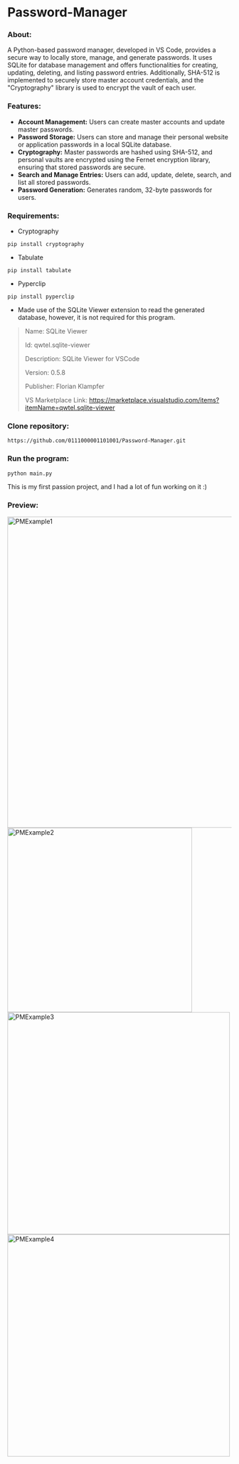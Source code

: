 # Password-Manager

### About:
A Python-based password manager, developed in VS Code, provides a secure way to locally store, manage, and generate passwords. It uses SQLite for database management and offers functionalities for creating, updating, deleting, and listing password entries. Additionally, SHA-512 is implemented to securely store master account credentials, and the "Cryptography" library is used to encrypt the vault of each user.

### Features:
- **Account Management:** Users can create master accounts and update master passwords.
- **Password Storage:** Users can store and manage their personal website or application passwords in a local SQLite database.
- **Cryptography:** Master passwords are hashed using SHA-512, and personal vaults are encrypted using the Fernet encryption library, ensuring that stored passwords are secure.
- **Search and Manage Entries:** Users can add, update, delete, search, and list all stored passwords.
- **Password Generation:** Generates random, 32-byte passwords for users.

### Requirements:

- Cryptography
```
pip install cryptography
```
- Tabulate
```
pip install tabulate
```
- Pyperclip
```
pip install pyperclip
```

- Made use of the SQLite Viewer extension to read the generated database, however, it is not required for this program.
>Name: SQLite Viewer
>
>Id: qwtel.sqlite-viewer
>
>Description: SQLite Viewer for VSCode
>
>Version: 0.5.8
>
>Publisher: Florian Klampfer
>
>VS Marketplace Link: https://marketplace.visualstudio.com/items?itemName=qwtel.sqlite-viewer

### Clone repository:
```
https://github.com/0111000001101001/Password-Manager.git
```
### Run the program:
```
python main.py
```

This is my first passion project, and I had a lot of fun working on it :)

### Preview:
<img src="https://github.com/user-attachments/assets/be0a5742-f461-443a-bd82-8381010d883c" alt="PMExample1" width="700"/>
<img src="https://github.com/user-attachments/assets/d2fd686f-8022-4c96-9651-49340b8177ba" alt="PMExample2" width="415"/>
<img src="https://github.com/user-attachments/assets/9c2f2963-b606-4ed6-b851-73dc7039b159" alt="PMExample3" width="500"/>
<img src="https://github.com/user-attachments/assets/49a5fb08-f440-4cc9-a533-152a0e1d9def" alt="PMExample4" width="500"/>
